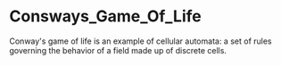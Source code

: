 # Consways_Game_Of_Life
Conway's game of life is an example of cellular automata: a set of rules governing the behavior of a field made up of discrete cells.

